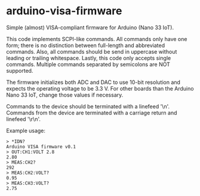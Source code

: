 # arduino-visa-firmware

Simple (almost) VISA-compliant firmware for Arduino (Nano 33 IoT).

This code implements SCPI-like commands. All commands only have one form;
there is no distinction between full-length and abbreviated commands. Also,
all commands should be send in uppercase without leading or trailing
whitespace. Lastly, this code only accepts single commands. Multiple
commands separated by semicolons are NOT supported.

The firmware initializes both ADC and DAC to use 10-bit resolution and
expects the operating voltage to be 3.3 V. For other boards than the Arduino
Nano 33 IoT, change those values if necessary.

Commands to the device should be terminated with a linefeed '\n'. Commands
from the device are terminated with a carriage return and linefeed '\r\n'.

Example usage:
```
> *IDN?
Arduino VISA firmware v0.1
> OUT:CH1:VOLT 2.8
2.80
> MEAS:CH2?
292
> MEAS:CH2:VOLT?
0.95
> MEAS:CH3:VOLT?
2.75
```
